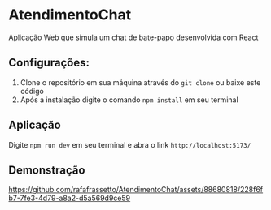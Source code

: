 # AtendimentoChat
Aplicação Web que simula um chat de bate-papo desenvolvida com React

## Configurações:

1. Clone o repositório em sua máquina através do `git clone` ou baixe este código
2. Após a instalação digite o comando `npm install` em seu terminal

## Aplicação

Digite `npm run dev` em seu terminal e abra o link `http://localhost:5173/`


## Demonstração

https://github.com/rafafrassetto/AtendimentoChat/assets/88680818/228f6fb7-7fe3-4d79-a8a2-d5a569d9ce59

